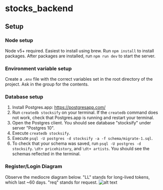 # stocks_backend

## Setup

### Node setup
Node v5+ required. Easiest to install using brew.
Run ```npm install``` to install packages.
After packages are installed, run ```npm run dev``` to start the server.

### Environment variable setup
Create a `.env` file with the correct variables set in the root directory of the project. Ask in the group for the contents.

### Database setup
1. Install Postgres.app: https://postgresapp.com/
2. Run ```createdb stocksify``` on your terminal. If the `createdb` command does not work, check that Postgres.app is running and restart your terminal.
3. Open the Postgres client. You should see database "stocksify" under server "Postgres 10".
4. Execute ```createdb stocksify```.
5. Execute ```psql -U postgres -d stocksify -a -f schema/migrate-1.sql```.
6. To check that your schema was saved, run ```psql -U postgres -d stocksify```. ```\dt+ pricehistory```, and ```\dt+ artists```. You should see the schemas reflected in the terminal.

### Register/Login Diagram
Observe the mediocre diagram below. "LL" stands for long-lived tokens, which last ~60 days. "req" stands for request.
![alt text](jdevanathan3.github.io/login_registration.png)
